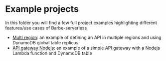 # Example projects

In this folder you will find a few full project examples highlighting different features/use cases of Barbe-serverless

- [Multi region](./multi-region): an example of defining an API in multiple regions and using DynamoDB global table replicas
- [API gateway Nodejs](./api-gateway-nodejs): an example of a simple API gateway with a Nodejs Lambda function and DynamoDB table